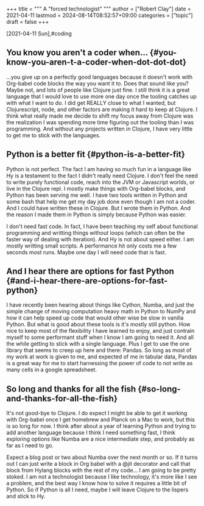 +++
title = """
  A "forced technologist"
  """
author = ["Robert Clay"]
date = 2021-04-11
lastmod = 2024-08-14T08:52:57+09:00
categories = ["topic"]
draft = false
+++

<span class="timestamp-wrapper"><span class="timestamp">[2021-04-11 Sun]</span></span>,#coding


## You know you aren't a coder when... {#you-know-you-aren-t-a-coder-when-dot-dot-dot}

...you give up on a perfectly good languages because it doesn't work with
Org-babel code blocks the way you want it to. Does that sound like you? Maybe
not, and lots of people like Clojure just fine. I still think it is a great
language that I would love to use more one day once the tooling catches up with
what I want to do. I did get REALLY close to what I wanted, but Clojurescript,
node, and other factors are making it hard to keep at Clojure. I think what
really made me decide to shift my focus away from Clojure was the realization I
was spending more time figuring out the tooling than I was programming. And
without any projects written in Clojure, I have very little to get me to stick
with the languages.


## Python is a better fit {#python-is-a-better-fit}

Python is not perfect. The fact I am having so much fun in a language like Hy is
a testament to the fact I didn't really need Clojure. I don't feel the need to
write purely functional code, reach into the JVM or Javascript worlds, or live
in the Clojure repl. I mostly make things with Org-babel blocks, and Python has
been serving me well. I have two tools written in Python and some bash that help
me get my day job done even though I am not a coder. And I could have written
these in Clojure. But I wrote them in Python. And the reason I made them in
Python is simply because Python was easier.

I don't need fast code. In fact, I have been teaching my self about functional
programming and writting things without loops (which can often be the faster
way of dealing with iteration). And Hy is not about speed either. I am mostly
writting small scripts. A performance hit only costs me a few seconds most runs.
Maybe one day I will need code that is fast.


## And I hear there are options for fast Python {#and-i-hear-there-are-options-for-fast-python}

I have recently been hearing about things like Cython, Numba, and just the
simple change of moving computation heavy math in Python to NumPy and how it can
help speed up code that would other wise be slow in vanilla Python. But what is
good about these tools is it's mostly still python. How nice to keep most of the
flexibility I have learned to enjoy, and just contrain myself to some performant
stuff when I know I am going to need it. And all the while getting to stick with
a single language. Plus I get to use the one library that seems to creep up here
and there: Pandas. So long as most of my work at work is given to me, and
expected of me in tabular data, Pandas is a great way for me to start harnessing
the power of code to not write as many cells in a google spreadsheet.


## So long and thanks for all the fish {#so-long-and-thanks-for-all-the-fish}

It's not good-bye to Clojure. I do expect I might be able to get it working with
Org-babel once I get homebrew and Planck on a Mac to work, but this is so long
for now. I think after about a year of learning Python and trying to add
another language because I think I need something fast, I think exploring
options like Numba are a nice intermediate step, and probably as far as I need
to go.

Expect a blog post or two about Numba over the next month or so. If it turns out
I can just write a block in Org babel with a @jit decorator and call that block
from Hylang blocks with the rest of my code... I am going to be pretty stoked. I
am not a technologist because I like technology, it's more like I see a problem,
and the best way I know how to solve it requires a little bit of Python. So if
Python is all I need, maybe I will leave Clojure to the lispers and stick to
Hy.
